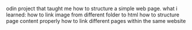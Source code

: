 odin project that taught me how to structure a simple web page. 
what i learned: 
how to link image from different folder to html
how to structure page content properly
how to link different pages within the same website